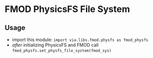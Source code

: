 # FMOD PhysicsFS File System

## Usage
- import this module: `import via.libs.fmod.physfs as fmod_physfs`
- _after_ initializing PhysicsFS and FMOD call `fmod_physfs.set_physfs_file_system(fmod_sys)`